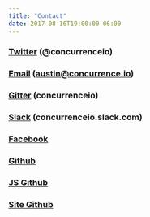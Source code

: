 ```yaml
---
title: "Contact"
date: 2017-08-16T19:00:00-06:00
---
```


### <a href="https://twitter.com/concurrenceio" target="_blank">Twitter</a> (@concurrenceio)
### <a href="mailto:austin@concurrence.io">Email</a> (**austin@concurrence.io**)
### <a href="https://gitter.im/concurrenceio" target="_blank">Gitter</a> (concurrenceio)
### <a href="https://join.slack.com/t/concurrenceio/shared_invite/enQtMjY4MTE1MjE2ODU1LWEzMTY1MzcyMWI0NjhhM2Y3ZGYyNWJkNzhhMDFiNmIxODRhZTZlMTc2ZGVhOTJmMGEwY2MwZDc0YjM5NGJiODQ" target="_blank">Slack</a> (concurrenceio.slack.com)
### <a href="https://www.facebook.com/Concurrence-184771615416292/">Facebook</a>
### <a href="https://github.com/austintgriffith/concurrence.io" target="_blank">Github</a>
### <a href="https://github.com/austintgriffith/concurrence.js" target="_blank">JS Github</a>
### <a href="https://github.com/austintgriffith/concurrence.io-site" target="_blank">Site Github</a>
